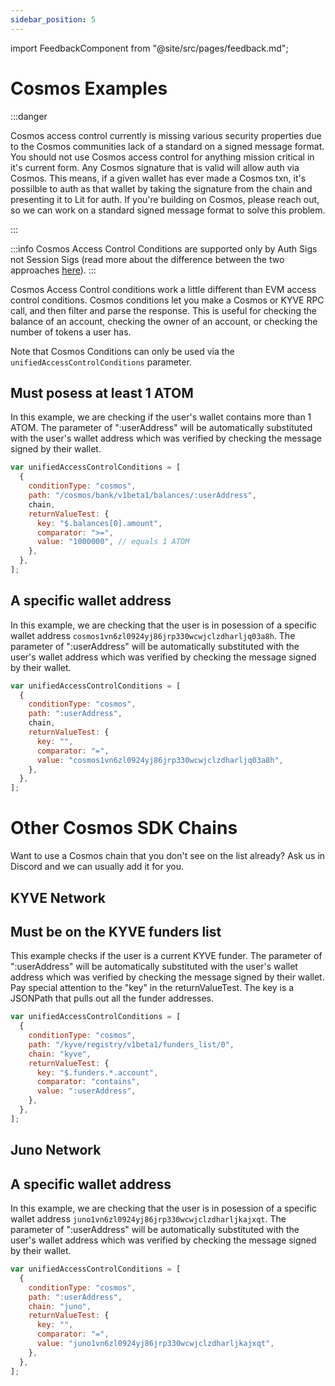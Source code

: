 ```yaml
---
sidebar_position: 5
---
```


import FeedbackComponent from "@site/src/pages/feedback.md";

# Cosmos Examples

:::danger

Cosmos access control currently is missing various security properties due to the Cosmos communities lack of a standard on a signed message format.  You should not use Cosmos access control for anything mission critical in it's current form.  Any Cosmos signature that is valid will allow auth via Cosmos.  This means, if a given wallet has ever made a Cosmos txn, it's possilble to auth as that wallet by taking the signature from the chain and presenting it to Lit for auth.  If you're building on Cosmos, please reach out, so we can work on a standard signed message format to solve this problem.

:::

:::info
Cosmos Access Control Conditions are supported only by Auth Sigs not Session Sigs (read more about the difference between the two approaches [here](../../authentication/overview.md)).
:::

Cosmos Access Control conditions work a little different than EVM access control conditions. Cosmos conditions let you make a Cosmos or KYVE RPC call, and then filter and parse the response. This is useful for checking the balance of an account, checking the owner of an account, or checking the number of tokens a user has.

Note that Cosmos Conditions can only be used via the `unifiedAccessControlConditions` parameter.

## Must posess at least 1 ATOM

In this example, we are checking if the user's wallet contains more than 1 ATOM. The parameter of ":userAddress" will be automatically substituted with the user's wallet address which was verified by checking the message signed by their wallet.

```js
var unifiedAccessControlConditions = [
  {
    conditionType: "cosmos",
    path: "/cosmos/bank/v1beta1/balances/:userAddress",
    chain,
    returnValueTest: {
      key: "$.balances[0].amount",
      comparator: ">=",
      value: "1000000", // equals 1 ATOM
    },
  },
];
```

## A specific wallet address

In this example, we are checking that the user is in posession of a specific wallet address `cosmos1vn6zl0924yj86jrp330wcwjclzdharljq03a8h`. The parameter of ":userAddress" will be automatically substituted with the user's wallet address which was verified by checking the message signed by their wallet.

```js
var unifiedAccessControlConditions = [
  {
    conditionType: "cosmos",
    path: ":userAddress",
    chain,
    returnValueTest: {
      key: "",
      comparator: "=",
      value: "cosmos1vn6zl0924yj86jrp330wcwjclzdharljq03a8h",
    },
  },
];
```

# Other Cosmos SDK Chains

Want to use a Cosmos chain that you don't see on the list already? Ask us in Discord and we can usually add it for you.

## KYVE Network

## Must be on the KYVE funders list

This example checks if the user is a current KYVE funder. The parameter of ":userAddress" will be automatically substituted with the user's wallet address which was verified by checking the message signed by their wallet. Pay special attention to the "key" in the returnValueTest. The key is a JSONPath that pulls out all the funder addresses.

```js
var unifiedAccessControlConditions = [
  {
    conditionType: "cosmos",
    path: "/kyve/registry/v1beta1/funders_list/0",
    chain: "kyve",
    returnValueTest: {
      key: "$.funders.*.account",
      comparator: "contains",
      value: ":userAddress",
    },
  },
];
```

## Juno Network

## A specific wallet address

In this example, we are checking that the user is in posession of a specific wallet address `juno1vn6zl0924yj86jrp330wcwjclzdharljkajxqt`. The parameter of ":userAddress" will be automatically substituted with the user's wallet address which was verified by checking the message signed by their wallet.

```js
var unifiedAccessControlConditions = [
  {
    conditionType: "cosmos",
    path: ":userAddress",
    chain: "juno",
    returnValueTest: {
      key: "",
      comparator: "=",
      value: "juno1vn6zl0924yj86jrp330wcwjclzdharljkajxqt",
    },
  },
];
```

<FeedbackComponent/>
